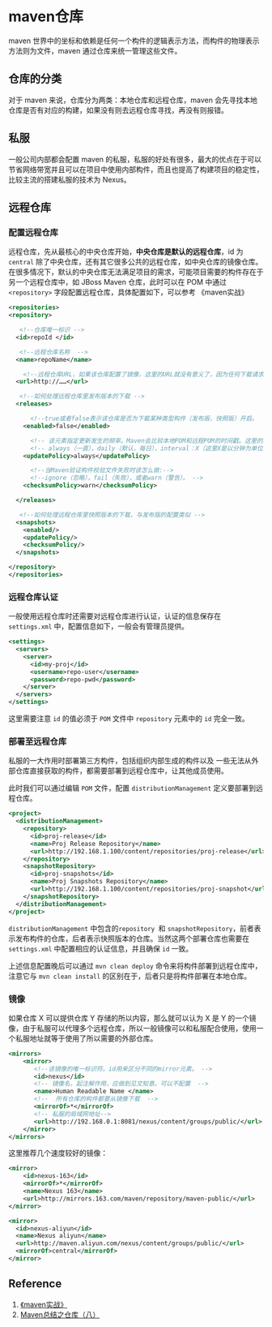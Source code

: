 # maven仓库

maven 世界中的坐标和依赖是任何一个构件的逻辑表示方法，而构件的物理表示方法则为文件，maven 通过仓库来统一管理这些文件。

## 仓库的分类

对于 maven 来说，仓库分为两类：本地仓库和远程仓库，maven 会先寻找本地仓库是否有对应的构建，如果没有则去远程仓库寻找，再没有则报错。

## 私服

一般公司内部都会配置 maven  的私服，私服的好处有很多，最大的优点在于可以节省网络带宽并且可以在项目中使用内部构件，而且也提高了构建项目的稳定性，比较主流的搭建私服的技术为 Nexus。

## 远程仓库

### 配置远程仓库

远程仓库，先从最核心的中央仓库开始，**中央仓库是默认的远程仓库**，id 为 `central` 除了中央仓库，还有其它很多公共的远程仓库，如中央仓库的镜像仓库。在很多情况下，默认的中央仓库无法满足项目的需求，可能项目需要的构件存在于另一个远程仓库中，如 JBoss Maven 仓库，此时可以在 POM 中通过 `<repository>` 字段配置远程仓库，具体配置如下，可以参考 《maven实战》

```xml
<repositories>  
<repository>  

   <!--仓库唯一标识 -->  
  <id>repoId </id>  

   <!--远程仓库名称  -->  
  <name>repoName</name>  

    <!--远程仓库URL，如果该仓库配置了镜像，这里的URL就没有意义了，因为任何下载请求都会交由镜像仓库处理，前提是镜像（也就是设置好的私服）需要确保该远程仓库里的任何构件都能通过它下载到  -->  
  <url>http://……</url>  

   <!--如何处理远程仓库里发布版本的下载 -->  
  <releases>  

      <!--true或者false表示该仓库是否为下载某种类型构件（发布版，快照版）开启。   -->  
    <enabled>false</enabled>  

      <!-- 该元素指定更新发生的频率。Maven会比较本地POM和远程POM的时间戳。这里的选项是：-->  
      <!-- always（一直），daily（默认，每日），interval：X（这里X是以分钟为单位的时间间隔），或者never（从不）。  -->  
    <updatePolicy>always</updatePolicy>  

      <!--当Maven验证构件校验文件失败时该怎么做:-->  
      <!--ignore（忽略），fail（失败），或者warn（警告）。 -->  
    <checksumPolicy>warn</checksumPolicy>  

  </releases>  

   <!--如何处理远程仓库里快照版本的下载，与发布版的配置类似 -->  
  <snapshots>       
    <enabled/>  
    <updatePolicy/>  
    <checksumPolicy/>        
  </snapshots>  

</repository>      
</repositories>
```

### 远程仓库认证

一般使用远程仓库时还需要对远程仓库进行认证，认证的信息保存在 `settings.xml` 中，配置信息如下，一般会有管理员提供。

```xml
<settings>
  <servers>
    <server>
      <id>my-proj</id>
      <username>repo-user</username>
      <password>repo-pwd</password>
    </server>
  </servers>
</settings>
```

这里需要注意 `id` 的值必须于 `POM` 文件中 `repository` 元素中的 `id` 完全一致。

### 部署至远程仓库

私服的一大作用时部署第三方构件，包括组织内部生成的构件以及 一些无法从外部仓库直接获取的构件，都需要部署到远程仓库中，让其他成员使用。

此时我们可以通过编辑 `POM` 文件，配置 `distributionManagement` 定义要部署到远程仓库。

```xml
<project>
  <distributionManagement>
    <repository>
      <id>proj-release</id>
      <name>Proj Release Repository</name>
      <url>http://192.168.1.100/content/repositories/proj-release</url>
    </repository>
    <snapshotRepository>
      <id>proj-snapshots</id>
      <name>Proj Snapshots Repository</name>
      <url>http://192.168.1.100/content/repositories/proj-snapshot</url>
    </snapshotRepository>
  </distributionManagement>
</project>
```

`distributionManagement` 中包含的`repository `和  `snapshotRepository`，前者表示发布构件的仓库，后者表示快照版本的仓库。当然这两个部署仓库也需要在 `settings.xml` 中配置相应的认证信息，并且确保 `id` 一致。

上述信息配置晚后可以通过 `mvn clean deploy` 命令来将构件部署到远程仓库中，注意它与 `mvn clean install` 的区别在于，后者只是将构件部署在本地仓库。

### 镜像

如果仓库 X 可以提供仓库 Y 存储的所以内容，那么就可以认为 X 是 Y 的一个镜像，由于私服可以代理多个远程仓库，所以一般镜像可以和私服配合使用，使用一个私服地址就等于使用了所以需要的外部仓库。

```xml
<mirrors>  
    <mirror>  
       <!--该镜像的唯一标识符。id用来区分不同的mirror元素。 -->  
       <id>nexus</id>  
       <!-- 镜像名，起注解作用，应做到见文知意。可以不配置  -->  
       <name>Human Readable Name </name>  
       <!--  所有仓库的构件都要从镜像下载  -->  
       <mirrorOf>*</mirrorOf>  
       <!-- 私服的局域网地址-->  
       <url>http://192.168.0.1:8081/nexus/content/groups/public/</url>  
    </mirror>  
</mirrors>
```

这里推荐几个速度较好的镜像：

```xml
<mirror>
    <id>nexus-163</id>
    <mirrorOf>*</mirrorOf>
    <name>Nexus 163</name>
    <url>http://mirrors.163.com/maven/repository/maven-public/</url>
</mirror>
```

```xml
<mirror>
  <id>nexus-aliyun</id>
  <name>Nexus aliyun</name>
  <url>http://maven.aliyun.com/nexus/content/groups/public/</url> 
  <mirrorOf>central</mirrorOf> 
</mirror>
```

## Reference

1. [《maven实战》](https://book.douban.com/subject/5345682/)
2. [Maven总结之仓库（八）](https://sq.163yun.com/blog/article/170723230942158848)